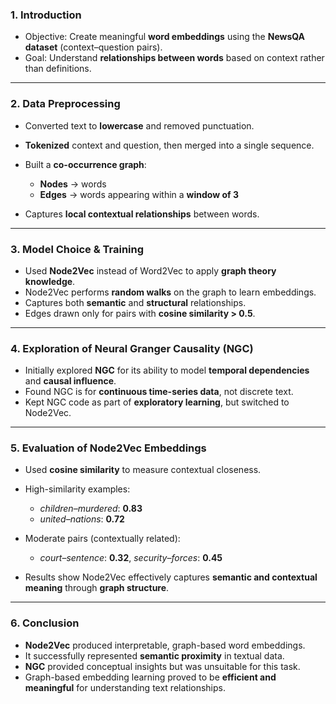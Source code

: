 ### **1. Introduction**

* Objective: Create meaningful **word embeddings** using the **NewsQA dataset** (context–question pairs).
* Goal: Understand **relationships between words** based on context rather than definitions.

---

### **2. Data Preprocessing**

* Converted text to **lowercase** and removed punctuation.
* **Tokenized** context and question, then merged into a single sequence.
* Built a **co-occurrence graph**:

  * **Nodes** → words
  * **Edges** → words appearing within a **window of 3**
* Captures **local contextual relationships** between words.

---

### **3. Model Choice & Training**

* Used **Node2Vec** instead of Word2Vec to apply **graph theory knowledge**.
* Node2Vec performs **random walks** on the graph to learn embeddings.
* Captures both **semantic** and **structural** relationships.
* Edges drawn only for pairs with **cosine similarity > 0.5**.

---

### **4. Exploration of Neural Granger Causality (NGC)**

* Initially explored **NGC** for its ability to model **temporal dependencies** and **causal influence**.
* Found NGC is for **continuous time-series data**, not discrete text.
* Kept NGC code as part of **exploratory learning**, but switched to Node2Vec.

---

### **5. Evaluation of Node2Vec Embeddings**

* Used **cosine similarity** to measure contextual closeness.
* High-similarity examples:

  * *children–murdered*: **0.83**
  * *united–nations*: **0.72**
* Moderate pairs (contextually related):

  * *court–sentence*: **0.32**, *security–forces*: **0.45**
* Results show Node2Vec effectively captures **semantic and contextual meaning** through **graph structure**.

---

### **6. Conclusion**

* **Node2Vec** produced interpretable, graph-based word embeddings.
* It successfully represented **semantic proximity** in textual data.
* **NGC** provided conceptual insights but was unsuitable for this task.
* Graph-based embedding learning proved to be **efficient and meaningful** for understanding text relationships.
